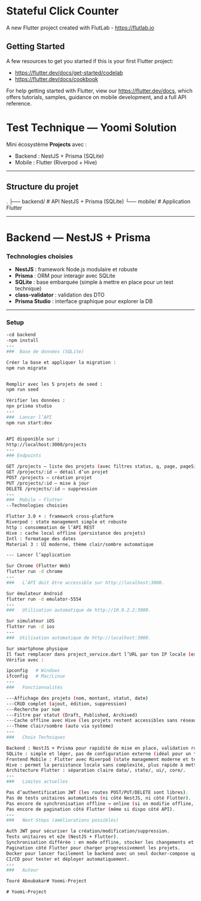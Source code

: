 # Stateful Click Counter

A new Flutter project created with FlutLab - https://flutlab.io

## Getting Started

A few resources to get you started if this is your first Flutter project:

- https://flutter.dev/docs/get-started/codelab
- https://flutter.dev/docs/cookbook

For help getting started with Flutter, view our
https://flutter.dev/docs, which offers tutorials,
samples, guidance on mobile development, and a full API reference.

#  Test Technique — Yoomi Solution

Mini écosystème **Projects** avec :
- Backend : NestJS + Prisma (SQLite)
- Mobile : Flutter (Riverpod + Hive)

---

##  Structure du projet
.
├── backend/ # API NestJS + Prisma (SQLite)
└── mobile/ # Application Flutter


---

#   Backend — NestJS + Prisma

###  Technologies choisies
- **NestJS** : framework Node.js modulaire et robuste
- **Prisma** : ORM pour interagir avec SQLite
- **SQLite** : base embarquée (simple à mettre en place pour un test technique)
- **class-validator** : validation des DTO
- **Prisma Studio** : interface graphique pour explorer la DB

---

###  Setup

```bash
-cd backend
-npm install
---
###  Base de données (SQLite)

Créer la base et appliquer la migration :
npm run migrate


Remplir avec les 5 projets de seed :
npm run seed

Vérifier les données :
npx prisma studio
---
###  Lancer l’API
npm run start:dev


API disponible sur :
http://localhost:3000/projects
---
### Endpoints

GET /projects — liste des projets (avec filtres status, q, page, pageSize)
GET /projects/:id — détail d’un projet
POST /projects — création projet
PUT /projects/:id — mise à jour
DELETE /projects/:id — suppression
---
###  Mobile — Flutter
--Technologies choisies

Flutter 3.0 + : framework cross-platform
Riverpod : state management simple et robuste
http : consommation de l’API REST
Hive : cache local offline (persistance des projets)
Intl : formatage des dates
Material 3 : UI moderne, thème clair/sombre automatique

--- Lancer l’application

Sur Chrome (Flutter Web)
flutter run -d chrome
---
###   L’API doit être accessible sur http://localhost:3000.

Sur émulateur Android
flutter run -d emulator-5554
---
###   Utilisation automatique de http://10.0.2.2:3000.

Sur simulateur iOS
flutter run -d ios
---
###  Utilisation automatique de http://localhost:3000.

Sur smartphone physique
Il faut remplacer dans project_service.dart l’URL par ton IP locale (ex. http://192.168.1.25:3000).
Vérifie avec :

ipconfig   # Windows
ifconfig   # Mac/Linux
---
###   Fonctionnalités

---Affichage des projets (nom, montant, statut, date)
---CRUD complet (ajout, édition, suppression)
---Recherche par nom
---Filtre par statut (Draft, Published, Archived)
---Cache offline avec Hive (les projets restent accessibles sans réseau)
---Thème clair/sombre (auto via système)
---
###   Choix Techniques

Backend : NestJS + Prisma pour rapidité de mise en place, validation robuste, support TypeScript.
SQLite : simple et léger, pas de configuration externe (idéal pour un test).
Frontend Mobile : Flutter avec Riverpod (state management moderne et testable).
Hive : permet la persistance locale sans complexité, plus rapide à mettre en place que SQLite natif.
Architecture Flutter : séparation claire data/, state/, ui/, core/.
---
###   Limites actuelles

Pas d’authentification JWT (les routes POST/PUT/DELETE sont libres).
Pas de tests unitaires automatisés (ni côté NestJS, ni côté Flutter).
Pas encore de synchronisation offline → online (si on modifie offline, ce n’est pas renvoyé automatiquement au backend).
Pas encore de pagination côté Flutter (même si dispo côté API).
---
###   Next Steps (améliorations possibles)

Auth JWT pour sécuriser la création/modification/suppression.
Tests unitaires et e2e (NestJS + Flutter).
Synchronisation différée : en mode offline, stocker les changements et les envoyer à l’API dès que la connexion revient.
Pagination côté Flutter pour charger progressivement les projets.
Docker pour lancer facilement le backend avec un seul docker-compose up.
CI/CD pour tester et déployer automatiquement.
---
###   Auteur

Touré Aboubakar#   Y o o m i - P r o j e c t  
 #   Y o o m i - P r o j e c t  
 